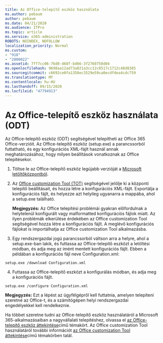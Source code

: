 ```yaml
---
title: Az Office-telepítő eszköz használata
ms.author: pebaum
author: pebaum
ms.date: 04/21/2020
ms.audience: ITPro
ms.topic: article
ms.service: o365-administration
ROBOTS: NOINDEX, NOFOLLOW
localization_priority: Normal
ms.custom:
- "918"
- "2000022"
ms.assetid: 7ff7cc06-76d0-468f-bd66-3f2760750d04
ms.openlocfilehash: 9698aa12ad73a021a3cc12c8517c1712c48d8385
ms.sourcegitcommit: c6692ce0fa1358ec3529e59ca0ecdfdea4cdc759
ms.translationtype: MT
ms.contentlocale: hu-HU
ms.lasthandoff: 09/15/2020
ms.locfileid: "47794913"
---
```

# <a name="using-the-office-deployment-tool-odt"></a>Az Office-telepítő eszköz használata (ODT)

Az Office-telepítő eszköz (ODT) segítségével telepítheti az Office 365 Office-verzióit. Az Office-telepítő eszköz (setup.exe) a parancssorból futtatható, és egy konfigurációs XML-fájlt használ annak meghatározásához, hogy milyen beállítások vonatkoznak az Office telepítésekor.
  
1. Töltse le az Office-telepítő eszköz legújabb verzióját a [Microsoft letöltőközpontból](https://go.microsoft.com/fwlink/p/?LinkID=626065).

2. Az [Office customization Tool (TOT)](https://config.office.com) segítségével jelölje ki a központi telepítő beállításait, és hozza létre a konfigurációs XML-fájlt. Exportálja a konfigurációs fájlt, és helyezze azt helyileg ugyanarra a mappába, ahol a setup.exe található.

    **Megjegyzés:** Az Office telepítési problémái gyakran előfordulnak a helytelenül konfigurált vagy malformatted konfigurációs fájlok miatt. Az ilyen problémák elkerülése érdekében az Office customization Tool segítségével hozza létre a konfigurációs fájlt. A meglévő konfigurációs fájlokat is importálhatja az Office customization Tool alkalmazásba.

3. Egy rendszergazdai jogú parancssorból váltson arra a helyre, ahol a setup.exe-ban lakik, és futtassa az Office-telepítő eszközt a letöltési módban, és adja meg az imént mentett konfigurációs fájlt. Ebben a példában a konfigurációs fájl neve Configuration.xml:

```setup.exe /download Configuration.xml```

4. Futtassa az Office-telepítő eszközt a konfigurálás módban, és adja meg a konfigurációs fájlt.

```setup.exe /configure Configuration.xml```

**Megjegyzés:** Ezt a lépést az ügyfélgépről kell futtatnia, amelyen telepíteni szeretné az Office-t, és a számítógépen helyi rendszergazdai engedélyekkel kell rendelkeznie.

Ha többet szeretne tudni az Office-telepítő eszköz használatáról a Microsoft 365-alkalmazásaiban a nagyvállalati telepítéshez, olvassa el [az Office-telepítő eszköz áttekintése](https://docs.microsoft.com/deployoffice/overview-office-deployment-tool)című témakört. Az Office customization Tool használatáról további információt [az Office customization Tool áttekintése](https://docs.microsoft.com/DeployOffice/overview-of-the-office-customization-tool-for-click-to-run)című témakörben talál.
